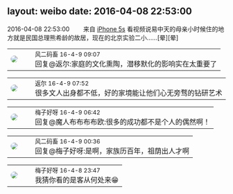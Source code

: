 layout: weibo
date: 2016-04-08 22:53:00
---
<meta name="referrer" content="no-referrer" />

2016-04-08 22:53:00  &nbsp;&nbsp;&nbsp;&nbsp;&nbsp;&nbsp; 来自 <a href="sinaweibo://customweibosource" rel="nofollow">iPhone 5s</a>
看视频说易中天的母亲小时候住的地方就是民国总理熊希龄的故居，现在的北京实验二小……[晕][晕] ​​​

<table style="width: 100%;">
  <tr>
    <td style="width: 40px;"><img style="border-radius:50%" src="https://tva3.sinaimg.cn/crop.0.0.639.639.50/6d2a6003jw8f3idy69w2gj20hs0hrt9g.jpg?KID=imgbed,tva&Expires=1624465798&ssig=s%2B8s5FtJgj"></td>
    <td colspan="2"><small>风二码畜 16-4-9 09:07</small><br/>回复@返尔:家庭的文化熏陶，潜移默化的影响实在太重要了</td>
  </tr>
</table>

<table style="width: 100%;">
  <tr>
    <td style="width: 40px;"><img style="border-radius:50%" src="https://tvax1.sinaimg.cn/crop.0.0.512.512.50/760b4677ly8fvdnumgch5j20e80e8gmo.jpg?KID=imgbed,tva&Expires=1624465798&ssig=RbGss8g9fR"></td>
    <td colspan="2"><small>返尔 16-4-9 07:52</small><br/>很多文人出身都不低，好的家境能让他们心无旁骛的钻研艺术</td>
  </tr>
</table>

<table style="width: 100%;">
  <tr>
    <td style="width: 40px;"><img style="border-radius:50%" src="https://tva3.sinaimg.cn/crop.0.0.180.180.50/abefb5b0jw1e8qgp5bmzyj2050050aa8.jpg?KID=imgbed,tva&Expires=1624465798&ssig=GzgYGzDx6H"></td>
    <td colspan="2"><small>梅子好呀 16-4-9 06:42</small><br/>回复@魔人布布布布欧:很多的成功都不是个人的偶然啊！</td>
  </tr>
</table>

<table style="width: 100%;">
  <tr>
    <td style="width: 40px;"><img style="border-radius:50%" src="https://tva3.sinaimg.cn/crop.0.0.639.639.50/6d2a6003jw8f3idy69w2gj20hs0hrt9g.jpg?KID=imgbed,tva&Expires=1624465798&ssig=s%2B8s5FtJgj"></td>
    <td colspan="2"><small>风二码畜 16-4-9 00:36</small><br/>回复@梅子好呀:是啊，家族历百年，祖荫出人才啊</td>
  </tr>
</table>

<table style="width: 100%;">
  <tr>
    <td style="width: 40px;"><img style="border-radius:50%" src="https://tva3.sinaimg.cn/crop.0.0.180.180.50/abefb5b0jw1e8qgp5bmzyj2050050aa8.jpg?KID=imgbed,tva&Expires=1624465798&ssig=GzgYGzDx6H"></td>
    <td colspan="2"><small>梅子好呀 16-4-8 23:47</small><br/>我猜你看的是客从何处来😁</td>
  </tr>
</table>
